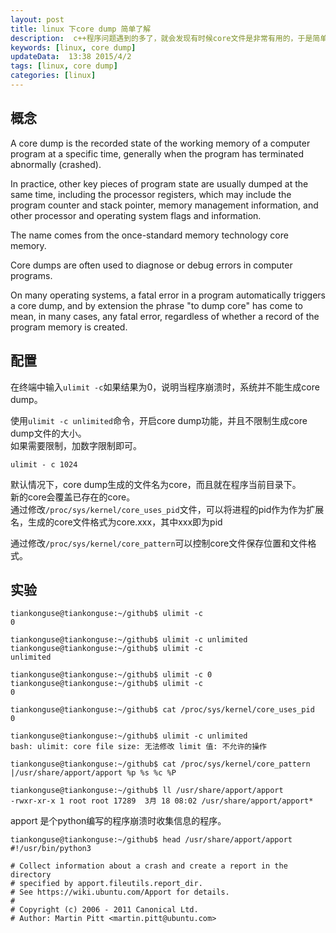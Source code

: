 ```yaml
---  
layout: post  
title: linux 下core dump 简单了解   
description:  c++程序问题遇到的多了，就会发现有时候core文件是非常有用的，于是简单了解一下core背景知识。  
keywords: [linux, core dump]
updateData:  13:38 2015/4/2
tags: [linux, core dump] 
categories: [linux]
---  
```



## 概念

A core dump is the recorded state of the working memory of a computer program at a specific time, generally when the program has terminated abnormally (crashed).   

In practice, other key pieces of program state are usually dumped at the same time, including the processor registers, which may include the program counter and stack pointer, memory management information, and other processor and operating system flags and information.   

The name comes from the once-standard memory technology core memory.   

Core dumps are often used to diagnose or debug errors in computer programs.  



On many operating systems, a fatal error in a program automatically triggers a core dump, and by extension the phrase "to dump core" has come to mean, in many cases, any fatal error, regardless of whether a record of the program memory is created.  



## 配置

在终端中输入`ulimit -c`如果结果为0，说明当程序崩溃时，系统并不能生成core dump。  


使用`ulimit -c unlimited`命令，开启core dump功能，并且不限制生成core dump文件的大小。  
如果需要限制，加数字限制即可。  

```
ulimit - c 1024
```


默认情况下，core dump生成的文件名为core，而且就在程序当前目录下。  
新的core会覆盖已存在的core。  
通过修改`/proc/sys/kernel/core_uses_pid`文件，可以将进程的pid作为作为扩展名，生成的core文件格式为core.xxx，其中xxx即为pid  


通过修改`/proc/sys/kernel/core_pattern`可以控制core文件保存位置和文件格式。


## 实验


```
tiankonguse@tiankonguse:~/github$ ulimit -c 
0

tiankonguse@tiankonguse:~/github$ ulimit -c unlimited
tiankonguse@tiankonguse:~/github$ ulimit -c 
unlimited

tiankonguse@tiankonguse:~/github$ ulimit -c 0
tiankonguse@tiankonguse:~/github$ ulimit -c 
0

tiankonguse@tiankonguse:~/github$ cat /proc/sys/kernel/core_uses_pid
0

tiankonguse@tiankonguse:~/github$ ulimit -c unlimited
bash: ulimit: core file size: 无法修改 limit 值: 不允许的操作

tiankonguse@tiankonguse:~/github$ cat /proc/sys/kernel/core_pattern
|/usr/share/apport/apport %p %s %c %P

tiankonguse@tiankonguse:~/github$ ll /usr/share/apport/apport
-rwxr-xr-x 1 root root 17289  3月 18 08:02 /usr/share/apport/apport*
```

apport 是个python编写的程序崩溃时收集信息的程序。

```
tiankonguse@tiankonguse:~/github$ head /usr/share/apport/apport
#!/usr/bin/python3

# Collect information about a crash and create a report in the directory
# specified by apport.fileutils.report_dir.
# See https://wiki.ubuntu.com/Apport for details.
#
# Copyright (c) 2006 - 2011 Canonical Ltd.
# Author: Martin Pitt <martin.pitt@ubuntu.com>
```


[kongque-141262]: http://www.cppblog.com/kongque/archive/2011/03/07/141262.aspx
